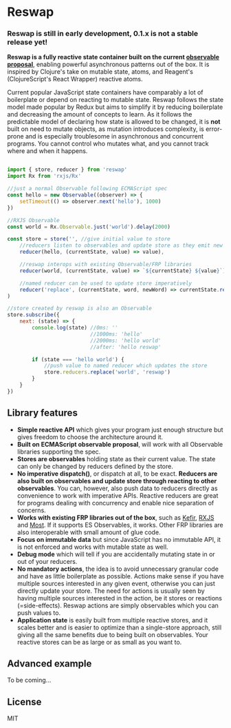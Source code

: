 # Reswap

### Reswap is still in early development, 0.1.x is not a stable release yet!

**Reswap is a fully reactive state container built on the current [observable proposal](https://github.com/tc39/proposal-observable)**, enabling powerful asynchronous patterns out of the box. It is inspired by Clojure's take on mutable state, atoms, and Reagent's (ClojureScript's React Wrapper) reactive atoms.

Current popular JavaScript state containers have comparably a lot of boilerplate or depend on reacting to mutable state. Reswap follows the state model made popular by Redux but aims to simplify it by reducing boilerplate and decreasing the amount of concepts to learn. As it follows the predictable model of declaring how state is allowed to be changed, it is **not** built on need to mutate objects, as mutation introduces complexity, is error-prone and is especially troublesome in asynchronous and concurrent programs. You cannot control who mutates what, and you cannot track where and when it happens.

```js

import { store, reducer } from 'reswap'
import Rx from 'rxjs/Rx'

//just a normal Observable following ECMAScript spec
const hello = new Observable((observer) => {
    setTimeout(() => observer.next('hello'), 1000)
})

//RXJS Observable
const world = Rx.Observable.just('world').delay(2000)

const store = store('', //give initial value to store
    //reducers listen to observables and update store as they emit new values
    reducer(hello, (currentState, value) => value),

    //reswap interops with existing Observable/FRP libraries
    reducer(world, (currentState, value) => `${currentState} ${value}`),

    //named reducer can be used to update store imperatively
    reducer('replace', (currentState, word, newWord) => currentState.replace(word, newWord))
)

//store created by reswap is also an Observable
store.subscribe({
    next: (state) => {
        console.log(state) //0ms: ''
                           //1000ms: 'hello'
                           //2000ms: 'hello world'
                           //after: 'hello reswap'

        if (state === 'hello world') {
            //push value to named reducer which updates the store
            store.reducers.replace('world', 'reswap')
        }
    }
})
```

## Library features

- **Simple reactive API** which gives your program just enough structure but gives freedom to choose the architecture around it.
- **Built on ECMAScript observable proposal**, will work with all Observable libraries supporting the spec.
- **Stores are observables** holding state as their current value. The state can only be changed by reducers defined by the store.
- **No imperative dispatch()**, or dispatch at all, to be exact. **Reducers are also built on observables and update store through reacting to other observables**. You can, however, also push data to reducers directly as convenience to work with imperative APIs. Reactive reducers are great for programs dealing with concurrency and enable nice separation of concerns.
- **Works with existing FRP libraries out of the box**, such as [Kefir](https://rpominov.github.io/kefir/), [RXJS](http://reactivex.io/) and [Most](https://github.com/cujojs/most). If it supports ES Observables, it works. Other FRP libraries are also interoperable with small amount of glue code.
- **Focus on immutable data** but since JavaScript has no immutable API, it is not enforced and works with mutable state as well.
- **Debug mode** which will tell if you are accidentally mutating state in or out of your reducers.
- **No mandatory actions**, the idea is to avoid unnecessary granular code and have as little boilerplate as possible. Actions make sense if you have multiple sources interested in any given event, otherwise you can just directly update your store. The need for actions is usually seen by having multiple sources interested in the action, be it stores or reactions (=side-effects). Reswap actions are simply observables which you can push values to.
- **Application state** is easily built from multiple reactive stores, and it scales better and is easier to optimize than a single-store approach, still giving all the same benefits due to being built on observables. Your reactive stores can be as large or as small as you want to.

## Advanced example

To be coming...

## License

MIT